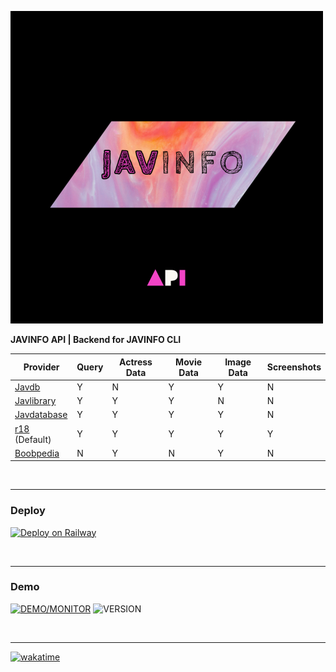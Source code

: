 
![Logo](./src/img/logo.png)


<b>JAVINFO API | Backend for JAVINFO CLI</b>


| Provider                                        | Query  | Actress Data    | Movie Data  | Image Data  | Screenshots  |
|------------------------------------------------ |------- |---------------- |------------ |------------ |------------  |
| [Javdb](https://javdb.com/)                     | Y      | N               | Y           | Y           |  N           |
| [Javlibrary](https://www.javdatabase.com/)      | Y      | Y               | Y           | N           |  N           |
| [Javdatabase](https://www.javlibrary.com/)      | Y      | Y               | Y           | Y           |  N           |
| [r18](http://r18.com/)    (Default)             | Y      | Y               | Y           | Y           |  Y           |
| [Boobpedia](https://www.boobpedia.com/)         | N      | Y               | N           | Y           |  N           |

<br>

___
### Deploy 

[![Deploy on Railway](https://railway.app/button.svg)](https://railway.app/new/template/T55Se3?referralCode=8NonTm)

<br>

___
### Demo
[![DEMO/MONITOR](https://img.shields.io/website?down_color=red&down_message=API%20IS%20DOWN&label=JAVINFO-API&logo=railway&style=for-the-badge&up_color=darkviolet&up_message=TRY%20DEMO%20%21&url=https://javinfo-api.up.railway.app%2Fcheck)](https://javinfo-api.up.railway.app/demo)
![VERSION](https://img.shields.io/endpoint?url=https://javinfo-api.up.railway.app/version)

<br>

---
[![wakatime](https://wakatime.com/badge/user/b5fd871e-e348-4c6e-9ae5-306590243750/project/5ccc4d18-5f78-4674-bd77-57a94ae53215.svg?style=for-the-badge)](https://wakatime.com/badge/user/b5fd871e-e348-4c6e-9ae5-306590243750/project/5ccc4d18-5f78-4674-bd77-57a94ae53215)
